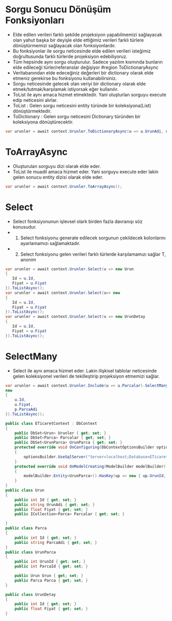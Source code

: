 # Sorgu Sonucu Dönüşüm Fonksiyonları
- Elde edilen verileri farklı şekilde projeksiyon yapabilmemizi sağlayacak olan yahut başka bir deyişle elde ettiğimiz verileri farklı türlere dönüştürmemizi sağlayacak olan fonksiyonlardır.
- Bu fonksiyonlar ile sorgu neticesinde elde edilen verileri isteğimiz doğrultusunda farklı türlerde projeksiyon edebiliyoruz.
- Tüm hepsinde aynı sorgu oluşturulur. Sadece yazılım kısmında bunların elde edileceği türler/referanslar değişiyor
#region ToDictionaryAsync
- Veritabanından elde edeceğiniz değerleri bir dictionary olarak elde etmeniz gerekirse bu fonksiyonu kullanabilirsiniz. 
- Sorgu neticesinde gelecek olan veriyi bir dictionary olarak elde etmek/tutmak/karşılamak istiyorsak eğer kullanılır.
- ToList ile aynı amaca hizmet etmektedir. Yani oluşturlan sorguyu execute edip neticesini alırlar.
- ToList : Gelen sorgu neticesini entity türünde bir koleksiyona(List<TEntity>) dönüştürmektedir.
- ToDictionary : Gelen sorgu neticesini Dictionary türünden bir koleksiyona dönüştürecektir.
```C#
var urunler = await context.Urunler.ToDictionaryAsync(u => u.UrunAdi, u => u.Fiyat);
```

# ToArrayAsync
- Oluşturulan sorguyu dizi olarak elde eder.
- ToList ile muadil amaca hizmet eder. Yani sorguyu execute eder lakin gelen sonucu entity dizisi olarak elde eder.
```C#
var urunler = await context.Urunler.ToArrayAsync();
```

# Select
- Select fonksiyonunun işlevsel olark birden fazla davranışı söz konusudur.
- 1. Select fonksiyonu generate edilecek sorgunun çekildecek kolonlarını ayarlamamızı sağlamaktadır. 
- 2. Select fonksiyonu gelen verileri farklı türlerde karşılamamızı sağlar T, anonim
```C#
var urunler = await context.Urunler.Select(u => new Urun
{
   Id = u.Id,
   Fiyat = u.Fiyat
}).ToListAsync();
var urunler = await context.Urunler.Select(u=> new
{
   Id = u.Id,
   Fiyat = u.Fiyat
}).ToListAsync();
var urunler = await context.Urunler.Select(u => new UrunDetay
{
   Id = u.Id,
   Fiyat = u.Fiyat
}).ToListAsync();
```

# SelectMany
- Select ile aynı amaca hizmet eder. Lakin ilişkisel tablolar neticesinde gelen koleksiyonel verileri de tekilleştirip projeksiyon etmemizi sağlar. 

```C#
var urunler = await context.Urunler.Include(u => u.Parcalar).SelectMany(u => u.Parcalar, (u, p) =>
new
{
    u.Id,
    u.Fiyat,
    p.ParcaAdi
}).ToListAsync();
```

```C#
public class ETicaretContext : DbContext
{
    public DbSet<Urun> Urunler { get; set; }
    public DbSet<Parca> Parcalar { get; set; }
    public DbSet<UrunParca> UrunParca { get; set; }
    protected override void OnConfiguring(DbContextOptionsBuilder optionsBuilder)
    {
        optionsBuilder.UseSqlServer("Server=localhost;Database=ETicaretDB;Trusted_Connection=true;");
    }
    protected override void OnModelCreating(ModelBuilder modelBuilder)
    {
        modelBuilder.Entity<UrunParca>().HasKey(up => new { up.UrunId, up.ParcaId });
    }
}
public class Urun
{
    public int Id { get; set; }
    public string UrunAdi { get; set; }
    public float Fiyat { get; set; }
    public ICollection<Parca> Parcalar { get; set; }

}
public class Parca
{
    public int Id { get; set; }
    public string ParcaAdi { get; set; }
}
public class UrunParca
{
    public int UrunId { get; set; }
    public int ParcaId { get; set; }

    public Urun Urun { get; set; }
    public Parca Parca { get; set; }
}

public class UrunDetay
{
    public int Id { get; set; }
    public float Fiyat { get; set; }
}
```